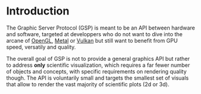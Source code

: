 
# Introduction

The Graphic Server Protocol (GSP) is meant to be an API between hardware and software, targeted at developpers who do not want to dive into the arcane of [OpenGL], [Metal] or [Vulkan] but still want to benefit from GPU speed, versatily and quality.

The overall goal of GSP is not to provide a general graphics API but rather to address **only** scientific visualization, which requires a far fewer number of objects and concepts, with specific requirements on rendering quality though. The API is voluntarily small and targets the smallest set of visuals that allow to render the vast majority of scientific plots (2d or 3d).


[OpenGL]: https://www.opengl.org
[Metal]: https://developer.apple.com/metal
[Vulkan]: https://www.vulkan.org/
